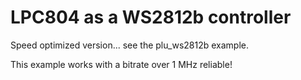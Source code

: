 # LPC804 as a WS2812b controller

Speed optimized version... see the plu_ws2812b example.

This example works with a bitrate over 1 MHz reliable!
